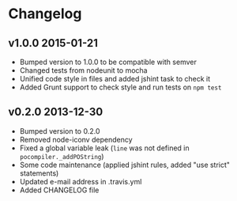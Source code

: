 # Changelog

## v1.0.0 2015-01-21

  * Bumped version to 1.0.0 to be compatible with semver
  * Changed tests from nodeunit to mocha
  * Unified code style in files and added jshint task to check it
  * Added Grunt support to check style and run tests on `npm test`

## v0.2.0 2013-12-30

  * Bumped version to 0.2.0
  * Removed node-iconv dependency
  * Fixed a global variable leak (`line` was not defined in `pocompiler._addPOString`)
  * Some code maintenance (applied jshint rules, added "use strict" statements)
  * Updated e-mail address in .travis.yml
  * Added CHANGELOG file
